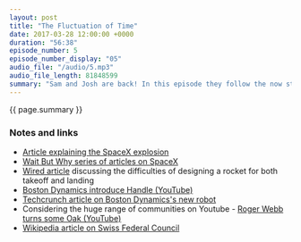```yaml
---
layout: post
title: "The Fluctuation of Time"
date: 2017-03-28 12:00:00 +0000
duration: "56:38"
episode_number: 5
episode_number_display: "05"
audio_file: "/audio/5.mp3"
audio_file_length: 81848599
summary: "Sam and Josh are back! In this episode they follow the now standard format of attempting to be light-hearted and then quickly descending into a series of massive topics. Listen along with their theraputic and optionated journey."
---
```

{{ page.summary }}

### Notes and links

- [Article explaining the SpaceX explosion](http://www.popsci.com/spacex-falcon-9-explosion-reason)
- [Wait But Why series of articles on SpaceX](http://waitbutwhy.com/2015/08/how-and-why-spacex-will-colonize-mars.html)
- [Wired article](https://www.wired.com/2015/01/difficult-land-rocket/) discussing the difficulties of designing a rocket for both takeoff and landing
- [Boston Dynamics introduce Handle (YouTube)](https://www.youtube.com/watch?v=-7xvqQeoA8c)
- [Techcrunch article on Boston Dynamics's new robot](https://techcrunch.com/2017/02/01/boston-dynamics-adds-wheels-to-its-already-chilling-robots/)
- Considering the huge range of communities on Youtube - [Roger Webb turns some Oak (YouTube)](https://youtu.be/bcGIF52caUM)
- [Wikipedia article on Swiss Federal Council](https://en.wikipedia.org/wiki/Swiss_Federal_Council)